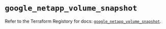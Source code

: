 # `google_netapp_volume_snapshot`

Refer to the Terraform Registory for docs: [`google_netapp_volume_snapshot`](https://registry.terraform.io/providers/hashicorp/google/5.21.0/docs/resources/netapp_volume_snapshot).
